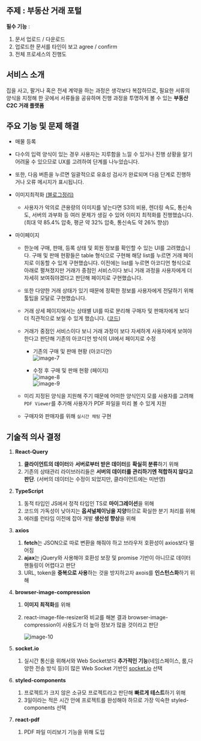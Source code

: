 ## **주제** : 부동산 거래 포털

**필수 기능** :

1. 문서 업로드 / 다운로드
2. 업로드한 문서를 타인이 보고 agree / confirm
3. 전체 프로세스의 진행도

## 서비스 소개

집을 사고, 팔거나 혹은 전세 계약을 하는 과정은 생각보다 복잡하므로, 필요한 서류의 양식을 지정해 한 곳에서 서류들을 공유하며 진행 과정을 투명하게 볼 수 있는 **부동산 C2C 거래 플랫폼**

## 주요 기능 및 문제 해결

- 매물 등록
- 다수의 입력 양식이 있는 경우 사용자는 지루함을 느낄 수 있거나 진행 상황을 알기 어려울 수 있으므로 UX를 고려하여 단계를 나누었습니다.

- 또한, 다음 버튼을 누르면 일괄적으로 유효성 검사가 완료되며 다음 단계로 진행하거나 오류 메시지가 표시됩니다.

- 이미지최적화  [(블로그정리)](https://velog.io/@scw0604/%EC%9D%B4%EB%AF%B8%EC%A7%80-%EC%B5%9C%EC%A0%81%ED%99%94)
  - 사용자가 악의로 큰용량의 이미지를 넣는다면 S3의 비용, 렌더링 속도, 통신속도, 서버의 과부화 등 여러 문제가 생길 수 있어 이미지 최적화를 진행했습니다. (최대 약 85.4% 압축, 평균 약 32% 압축, 통신속도 약 26% 향상)
 



- 마이페이지
  - 한눈에 구매, 판매, 등록 상태 및 회원 정보를 확인할 수 있는 UI를 고려했습니다. 구매 및 판매 현황들은 table 형식으로 구현해 해당 list를 누르면 거래 페이지로 이동할 수 있게 구현했습니다. 이전에는 list를 누르면 아코디언 형식으로 아래로 펼쳐졌지만 거래가 중점인 서비스이다 보니 거래 과정을 사용자에게 더 자세히 보여줘야겠다고 판단해 페이지로 구현했습니다.

  - 또한 다양한 거래 상태가 있기 때문에 정확한 정보를 사용자에게 전달하기 위해 툴팁을 모달로 구현했습니다.

  - 거래 상세 페이지에서는 상태별 UI를 따로 분리해 구매자 및 판매자에게 보다 더 직관적으로 보일 수 있게 했습니다. ([코드](https://github.com/Sim0321/hackathon/blob/main/src/components/transaction/FileWrap.tsx)) 

  - 거래가 중점인 서비스이다 보니 거래 과정이 보다 자세하게 사용자에게 보여야 한다고 판단해 기존의 아코디언 방식의 UI에서 페이지로 수정
    - 기존의 구매 및 판매 현황 (아코디언) <br>
      ![image-7](https://github.com/super-coding-hackathon/FE/assets/105590167/7428dbe2-0529-4a4c-b639-6c4de050c789)

    - 수정 후 구매 및 판매 현황 (페이지) <br>
      ![image-8](https://github.com/super-coding-hackathon/FE/assets/105590167/2991c334-e15f-4de6-8edf-d69a582ecd79) <br>
      ![image-9](https://github.com/super-coding-hackathon/FE/assets/105590167/3c79f4b8-1d18-4e5e-8823-e6df14ea18de)

  - 미리 지정된 양식을 지원해 주기 때문에 어떠한 양식인지 모를 사용자를 고려해 `PDF Viewer`를 추가해 사용자가 PDF 파일을 미리 볼 수 있게 지원
  - 구매자와 판매자를 위해 `실시간 채팅` 구현

## 기술적 의사 결정

1. **React-Query**
   1. **클라이언트의 데이터**와 **서버로부터 받은 데이터**를 **확실히 분류**하기 위해
   2. 기존의 상태관리 라이브러리들은 **서버의 데이터를 관리하기엔 적합하지 않다고 판단**. (서버의 데이터는 수정이 되었지만, 클라이언트에는 미반영)
2. **TypeScript**
   1. 동적 타입인 JS에서 정적 타입인 TS로 **마이그레이션**을 위해
   2. 코드의 가독성이 낮아지는 **옵셔널체이닝을 지양**하므로 확실한 분기 처리를 위해
   3. 에러를 런타임 이전에 잡아 개발 **생산성 향상**을 위해
3. **axios**
   1. **fetch**는 JSON으로 따로 변환을 해줘야 하고 브라우저 호환성이 axios보다 떨어짐
   2. **ajax**는 jQuery와 사용해야 호환성 보장 및 promise 기반이 아니므로 데이터 핸들링이 어렵다고 판단
   3. URL, token을 **중복으로 사용**하는 것을 방지하고자 axois를 **인스턴스화**하기 위해
4. **browser-image-compression**

   1. **이미지 최적화**를 위해
   2. react-image-file-resizer와 비교를 해본 결과 browser-image-compression이 사용도가 더 높아 정보가 많을 것이라고 판단 <br>

      ![image-10](https://github.com/super-coding-hackathon/FE/assets/105590167/782d5fa1-da9e-42ec-9b8e-db1209fd4c5e)


5. **socket.io**
   1. 실시간 통신을 위해서와 Web Socket보다 **추가적인 기능**(네임스페이스, 룸,다양한 전송 방식 등)이 많은 Web Socket 기반인 [socket.io](http://socket.io) 선택
6. **styled-components**
   1. 프로젝트가 크지 않은 소규모 프로젝트라고 판단해 **빠르게 테스트**하기 위해
   2. 3일이라는 적은 시간 안에 프로젝트를 완성해야 하므로 가장 익숙한 styled-components 선택
7. **react-pdf**
   1. PDF 파일 미리보기 기능을 위해 도입
